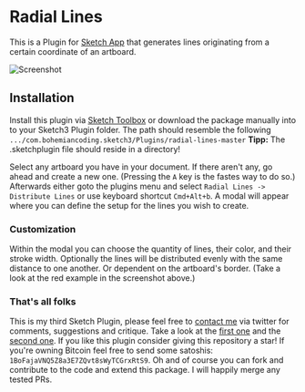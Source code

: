 # Radial Lines
This is a Plugin for [Sketch App](http://www.sketchapp.com) that generates lines originating from a certain coordinate of an artboard.

![Screenshot](https://www.dropbox.com/s/rf8yk0s3cis5rp6/sketchplugin_radial_lines.jpg?raw=1)

## Installation
Install this plugin via [Sketch Toolbox](http://sketchtoolbox.com) or download the package manually into to your Sketch3 Plugin folder. The path should resemble the following
```.../com.bohemiancoding.sketch3/Plugins/radial-lines-master``` **Tipp:** The .sketchplugin file should reside in a directory!

Select any artboard you have in your document. If there aren't any, go ahead and create a new one. (Pressing the `A` key is the fastes way to do so.) Afterwards either goto the plugins menu and select `Radial Lines -> Distribute Lines` or use keyboard shortcut `Cmd+Alt+b`.
A modal will appear where you can define the setup for the lines you wish to create.

### Customization
Within the modal you can choose the quantity of lines, their color, and their stroke width. Optionally the lines will be distributed evenly with the same distance to one another. Or dependent on the artboard's border. (Take a look at the red example in the screenshot above.)

### That's all folks
This is my third Sketch Plugin, please feel free to [contact me](http://bit.ly/1MSRFbd) via twitter for comments, suggestions and critique. Take a look at the [first one](http://github.com/herrhelms/social-artboards-sketch) and the [second one](http://github.com/herrhelms/even-guides-sketch).
If you like this plugin consider giving this repository a star! If you're owning Bitcoin feel free to send some satoshis: `1BoFajaVNQ5Z8a3E7ZQvt8sWyTCGrxRtS9`.
Oh and of course you can fork and contribute to the code and extend this package. I will happily merge any tested PRs.
